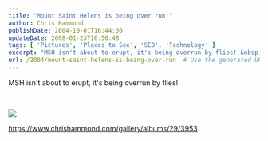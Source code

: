 ```yaml
---
title: "Mount Saint Helens is being over run!"
author: Chris Hammond
publishDate: 2004-10-01T16:44:00
updateDate: 2008-01-23T16:50:48
tags: [ 'Pictures', 'Places to See', 'SEO', 'Technology' ]
excerpt: "MSH isn't about to erupt, it's being overrun by flies! &nbsp;..."
url: /2004/mount-saint-helens-is-being-over-run  # Use the generated URL with year
---
```

<P>MSH isn't about to erupt, it's being overrun by flies!</P> <P>&nbsp;</P><IMG src="/gallery/photos/29/3953/200x150.aspx">  <P><U><FONT color=#0000ff><A href="https://www.chrishammond.com/gallery/albums/29/3953">https://www.chrishammond.com/gallery/albums/29/3953</a></font></u><a href="https://www.chrishammond.com/gallery/photos/29/3953/600x450.asp"></A></P>
